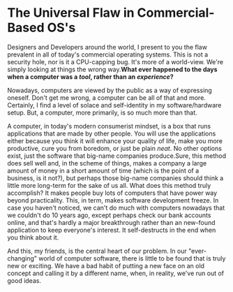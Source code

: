 # The Universal Flaw in Commercial-Based OS's

  Designers and Developers around the world, I present to you the flaw prevalent in all of today's commercial operating systems. This is not a security hole, nor is it a CPU\-capping bug. It's more of a world\-view. We're simply looking at things the wrong way.**What ever happened to the days when a computer was a *tool*, rather than an *experience*?** 

 Nowadays, computers are viewed by the public as a way of expressing oneself. Don't get me wrong, a computer can be all of that and more. Certainly, I find a level of solace and self\-identity in my software/hardware setup. But, a computer, more primarily, is so much more than that.

 A computer, in today's modern consumerist mindset, is a box that runs applications that are made by other people. You will use the applications either because you think it will enhance your quality of life, make you more productive, cure you from boredom, or just be plain *neat*. No other options exist, just the software that big\-name companies produce.Sure, this method does sell well and, in the scheme of things, makes a company a large amount of money in a short amount of time (which is the point of a business, is it not?), but perhaps those big\-name companies should think a little more long\-term for the sake of us all. What does this method truly accomplish? It makes people buy lots of computers that have power way beyond practicality. This, in term, makes software development freeze. In case you haven't noticed, we can't do much with computers nowadays that we couldn't do 10 years ago, except perhaps check our bank accounts online, and that's hardly a major breakthrough rather than an new\-found application to keep everyone's interest. It self\-destructs in the end when you think about it.

 And this, my friends, is the central heart of our problem. In our "ever\-changing" world of computer software, there is little to be found that is truly new or exciting. We have a bad habit of putting a new face on an old concept and calling it by a different name, when, in reality, we've run out of good ideas.

  